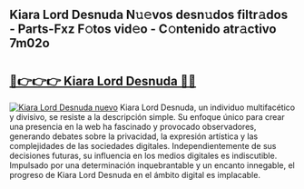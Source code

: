 ## Kiara Lord Desnuda N𝚞𝚎vos desn𝚞dos filtr𝚊dos - Parts-Fxz F𝚘tos vid𝚎o - C𝚘ntenido atr𝚊ctivo 7m02o

# <h2><a href="http://mb3pc1i.tromn.icu/?c=Kiara+Lord+Desnuda">🔗👉👉👉 Kiara Lord Desnuda 🔗🔗</a></h2>

[![Kiara Lord Desnuda nuevo](https://i.imgur.com/pEAQMta.gif)](http://mb3pc1i.tromn.icu/?c=Kiara+Lord+Desnuda)
Kiara Lord Desnuda, un individuo multifacético y divisivo, se resiste a la descripción simple. Su enfoque único para crear una presencia en la web ha fascinado y provocado observadores, generando debates sobre la privacidad, la expresión artística y las complejidades de las sociedades digitales. Independientemente de sus decisiones futuras, su influencia en los medios digitales es indiscutible. Impulsado por una determinación inquebrantable y un encanto innegable, el progreso de Kiara Lord Desnuda en el ámbito digital es implacable.
